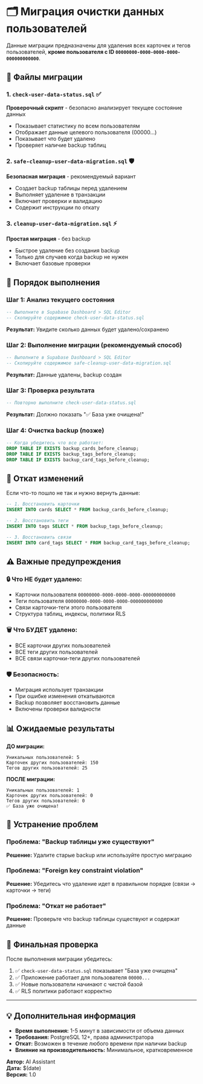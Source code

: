 # 🗂️ Миграция очистки данных пользователей

Данные миграции предназначены для удаления всех карточек и тегов пользователей, **кроме пользователя с ID `00000000-0000-0000-0000-000000000000`**.

## 📁 Файлы миграции

### 1. `check-user-data-status.sql` ✅
**Проверочный скрипт** - безопасно анализирует текущее состояние данных
- Показывает статистику по всем пользователям
- Отображает данные целевого пользователя (00000...)
- Показывает что будет удалено
- Проверяет наличие backup таблиц

### 2. `safe-cleanup-user-data-migration.sql` 🛡️
**Безопасная миграция** - рекомендуемый вариант
- Создает backup таблицы перед удалением
- Выполняет удаление в транзакции
- Включает проверки и валидацию
- Содержит инструкции по откату

### 3. `cleanup-user-data-migration.sql` ⚡
**Простая миграция** - без backup
- Быстрое удаление без создания backup
- Только для случаев когда backup не нужен
- Включает базовые проверки

## 🚀 Порядок выполнения

### Шаг 1: Анализ текущего состояния
```sql
-- Выполните в Supabase Dashboard > SQL Editor
-- Скопируйте содержимое check-user-data-status.sql
```
**Результат:** Увидите сколько данных будет удалено/сохранено

### Шаг 2: Выполнение миграции (рекомендуемый способ)
```sql
-- Выполните в Supabase Dashboard > SQL Editor  
-- Скопируйте содержимое safe-cleanup-user-data-migration.sql
```
**Результат:** Данные удалены, backup создан

### Шаг 3: Проверка результата
```sql
-- Повторно выполните check-user-data-status.sql
```
**Результат:** Должно показать "✅ База уже очищена!"

### Шаг 4: Очистка backup (позже)
```sql
-- Когда убедитесь что все работает:
DROP TABLE IF EXISTS backup_cards_before_cleanup;
DROP TABLE IF EXISTS backup_tags_before_cleanup;
DROP TABLE IF EXISTS backup_card_tags_before_cleanup;
```

## 🔄 Откат изменений

Если что-то пошло не так и нужно вернуть данные:

```sql
-- 1. Восстановить карточки
INSERT INTO cards SELECT * FROM backup_cards_before_cleanup;

-- 2. Восстановить теги  
INSERT INTO tags SELECT * FROM backup_tags_before_cleanup;

-- 3. Восстановить связи
INSERT INTO card_tags SELECT * FROM backup_card_tags_before_cleanup;
```

## ⚠️ Важные предупреждения

### 🔒 Что НЕ будет удалено:
- Карточки пользователя `00000000-0000-0000-0000-000000000000`
- Теги пользователя `00000000-0000-0000-0000-000000000000`
- Связи карточки-теги этого пользователя
- Структура таблиц, индексы, политики RLS

### 🗑️ Что БУДЕТ удалено:
- ВСЕ карточки других пользователей
- ВСЕ теги других пользователей
- ВСЕ связи карточки-теги других пользователей

### 🛡️ Безопасность:
- Миграция использует транзакции
- При ошибке изменения откатываются
- Backup позволяет восстановить данные
- Включены проверки валидности

## 📊 Ожидаемые результаты

**ДО миграции:**
```
Уникальных пользователей: 5
Карточек других пользователей: 150
Тегов других пользователей: 25
```

**ПОСЛЕ миграции:**
```
Уникальных пользователей: 1  
Карточек других пользователей: 0
Тегов других пользователей: 0
✅ База уже очищена!
```

## 🔧 Устранение проблем

### Проблема: "Backup таблицы уже существуют"
**Решение:** Удалите старые backup или используйте простую миграцию

### Проблема: "Foreign key constraint violation"
**Решение:** Убедитесь что удаление идет в правильном порядке (связи → карточки → теги)

### Проблема: "Откат не работает"
**Решение:** Проверьте что backup таблицы существуют и содержат данные

## 🎯 Финальная проверка

После выполнения миграции убедитесь:

1. ✅ `check-user-data-status.sql` показывает "База уже очищена"
2. ✅ Приложение работает для пользователя `00000...`
3. ✅ Новые пользователи начинают с чистой базой
4. ✅ RLS политики работают корректно

---

## 💡 Дополнительная информация

- **Время выполнения:** 1-5 минут в зависимости от объема данных
- **Требования:** PostgreSQL 12+, права администратора
- **Откат:** Возможен в течение любого времени при наличии backup
- **Влияние на производительность:** Минимальное, кратковременное

**Автор:** AI Assistant  
**Дата:** $(date)  
**Версия:** 1.0 